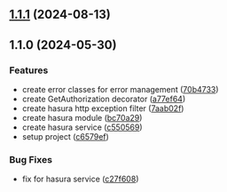 

## [1.1.1](https://github.com/BrewInteractive/nestjs-hasura-module/compare/v1.1.0...v1.1.1) (2024-08-13)

## 1.1.0 (2024-05-30)


### Features

* create error classes for error management ([70b4733](https://github.com/BrewInteractive/nestjs-hasura-module/commit/70b4733994413e67ce44017bb6911275e9246824))
* create GetAuthorization decorator ([a77ef64](https://github.com/BrewInteractive/nestjs-hasura-module/commit/a77ef64eb8718e61c2dde2ad682f37f5be8b8ba7))
* create hasura http exception filter ([7aab02f](https://github.com/BrewInteractive/nestjs-hasura-module/commit/7aab02f6d7bf6ffb04c7e262003867f805802882))
* create hasura module ([bc70a29](https://github.com/BrewInteractive/nestjs-hasura-module/commit/bc70a290b51be3e4725a1ec842992afeef91cb3a))
* create hasura service ([c550569](https://github.com/BrewInteractive/nestjs-hasura-module/commit/c55056957538a7f44c1daa9b884f6b2866346bc0))
* setup project ([c6579ef](https://github.com/BrewInteractive/nestjs-hasura-module/commit/c6579ef0d71b6cfcf15d79e543e7ae8dc91b70d6))


### Bug Fixes

* fix for hasura service ([c27f608](https://github.com/BrewInteractive/nestjs-hasura-module/commit/c27f608499e0ccb26dee6a1329893d4b0c8a9ffe))

